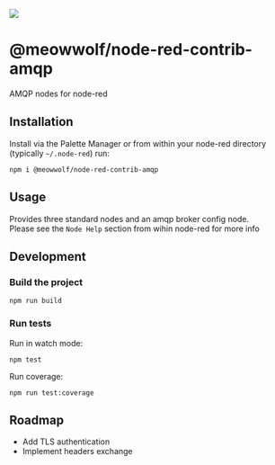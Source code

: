 ![](https://github.com/MeowWolf/node-red-contrib-amqp/workflows/Lint,%20Build,%20Test/badge.svg?branch=master)

# @meowwolf/node-red-contrib-amqp

AMQP nodes for node-red

## Installation

Install via the Palette Manager or from within your node-red directory (typically `~/.node-red`) run:

```
npm i @meowwolf/node-red-contrib-amqp
```

## Usage

Provides three standard nodes and an amqp broker config node.  
Please see the `Node Help` section from wihin node-red for more info

## Development

### Build the project

```
npm run build
```

### Run tests

Run in watch mode:

```
npm test
```

Run coverage:

```
npm run test:coverage
```

## Roadmap

- Add TLS authentication
- Implement headers exchange
